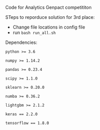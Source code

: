 Code for Analytics Genpact competititon

STeps to reporduce solution for 3rd place:
* Change file locations in config file
* run `bash run_all.sh`



Dependencies:

    python >= 3.6

    numpy >= 1.14.2

    pandas >= 0.23.4

    scipy >= 1.1.0

    sklearn >= 0.20.0

    numba >= 0.36.2

    lightgbm >= 2.1.2
    
    keras == 2.2.0
    
    tensorflow == 1.8.0

